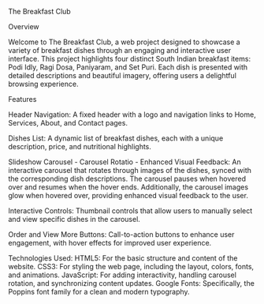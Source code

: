 The Breakfast Club

Overview

Welcome to The Breakfast Club, a web project designed to showcase a variety of breakfast dishes through an engaging and interactive user interface. This project highlights four distinct South Indian breakfast items: Podi Idly, Ragi Dosa, Paniyaram, and Set Puri. Each dish is presented with detailed descriptions and beautiful imagery, offering users a delightful browsing experience.

Features

Header Navigation:
A fixed header with a logo and navigation links to Home, Services, About, and Contact pages.

Dishes List:
A dynamic list of breakfast dishes, each with a unique description, price, and nutritional highlights.

Slideshow Carousel - Carousel Rotatio - Enhanced Visual Feedback:
An interactive carousel that rotates through images of the dishes, synced with the corresponding dish descriptions.
The carousel pauses when hovered over and resumes when the hover ends.
Additionally, the carousel images glow when hovered over, providing enhanced visual feedback to the user.

Interactive Controls:
Thumbnail controls that allow users to manually select and view specific dishes in the carousel.

Order and View More Buttons:
Call-to-action buttons to enhance user engagement, with hover effects for improved user experience.

Technologies Used:
HTML5: For the basic structure and content of the website.
CSS3: For styling the web page, including the layout, colors, fonts, and animations.
JavaScript: For adding interactivity, handling carousel rotation, and synchronizing content updates.
Google Fonts: Specifically, the Poppins font family for a clean and modern typography.
